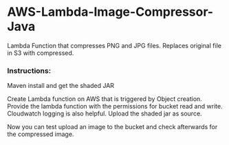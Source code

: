 # AWS-Lambda-Image-Compressor-Java
Lambda Function that compresses PNG and JPG files. Replaces original file in S3 with compressed. 

### Instructions:
Maven install and get the shaded JAR

Create Lambda function on AWS that is triggered by Object creation.
Provide the lambda function with the permissions for bucket read and write. Cloudwatch logging is also helpful.
Upload the shaded jar as source.

Now you can test upload an image to the bucket and check afterwards for the compressed image.
